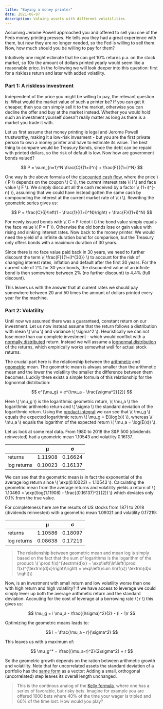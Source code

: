 ```yaml
---
title: "Buying a money printer"
date: 2021-06-07
description: Valuing assets with different volatilities
---
```


Assuming Jerome Powell approached you and offered to sell you one of the Feds money printing presses. He tells you they had a great experience with them, but now they are no longer needed, so the Fed is willing to sell them. Now, how much should you be willing to pay for them?

Intuitively one might estimate that he can get 10% returns p.a. on the stock market, so 10x the amount of dollars printed yearly would seem like a reasonable price. In the following we will look deeper into this question: first for a riskless return and later with added volatility.

### Part 1: A riskless investment

Independent of the price you might be willing to pay, the relevant question is: What would the market value of such a printer be? If you can get it cheaper, then you can simply sell it to the market, otherwise you can decline the offer and buy at the market instead. Whether you would hold such an investment yourself doesn't really matter as long as there is a market you trade it with.

Let us first assume that money printing is legal and Jerome Powell trustworthy, making it a low-risk invesment - but you are the first private person to own a money printer and have to estimate its value. The best thing to compare would be Treasury Bonds, since the debt can be repaid with printed dollars, so the risk of default is low. Now how are government bonds valued?

$$
  P = \sum_{n=1}^N \frac{C}{(1+i)^n} + \frac{F}{(1+i)^N}
$$

One way is the above formula of the [discounted cash flow](https://en.wikipedia.org/wiki/Discounted_cash_flow), where the price \\( P \\) depends on the coupon \\( C \\), the current interest rate \\( i \\) and face value \\( F \\). We simply discount all the cash received by a factor \\( (1+i)^{-n} \\), assuming that we could have instead gotten the same cash by compounding the interest at the current market rate of \\( i \\). Rewriting the [geometric series](https://en.wikipedia.org/wiki/Geometric_series) gives us:

$$
  P = \frac{C}{i}\left(1 - \frac{1}{(1+i)^N}\right) + \frac{F}{(1+i)^N}
$$

For newly issued bonds with \\( C = F \cdot i \\) the bond value simply equals the face value \\( P = F \\). Otherwise the old bonds lose or gain value with rising and sinking interest rates. Now back to the money printer: We would need the yield of a infinite duration bond for comparison, but the Treasury only offers bonds with a maximum duration of 30 years.

Since there is no face value paid back in 30 years, we need to further discount the term \\( \frac{F}{(1+i)^{30}} \\) to account for the risk of changing interest rates, inflation and default after the first 30 years. For the current rate of 2% for 30 year bonds, the discounted value of an infinite bond is then somewhere between 2% (no further discount) to 4.4% (full discount).

This leaves us with the answer that at current rates we should pay somewhere between 20 and 50 times the amount of dollars printed every year for the machine.

### Part 2: Volatility

Until now we assumed there was a guaranteed, constant return on our investment. Let us now instead assume that the return follows a distribution with mean \\( \mu \\) and variance \\( \sigma^2 \\). Heuristically we can not lose more than our complete investment - which would conflict with a [normally distributed](https://en.wikipedia.org/wiki/Normal_distribution) return. Instead we will assume a [lognormal distribution](https://en.wikipedia.org/wiki/Log-normal_distribution) of the returns, which empirically works somewhat well for actual stock returns.

The crucial part here is the relationship between the [arithmetic](https://en.wikipedia.org/wiki/Arithmetic_mean) and [geometric](https://en.wikipedia.org/wiki/Geometric_mean) mean. The geometric mean is always smaller than the arithmetic mean and the lower the volatility the smaller the difference between them becomes. Luckily there exists a simple formula of this relationship for the lognormal distribution:

$$
  e^{\mu_g} = e^{\mu_a - \frac{\sigma^2}{2}}
$$

Here \\( \mu_g \\) is the logarithmic geometric return, \\( \mu_a \\) the logarithmic arithmetic return and \\( \sigma \\) the standard deviation of the logarithmic return. Using the [product integral](https://en.wikipedia.org/wiki/Product_integral#Type_II:_geometric_integral) we can see that \\( \mu_g \\) equals the expected logarithmic return \\( \mu_g = E(\log(x)) \\), whereas \\( \mu_a \\) equals the logarithm of the expected return \\( \mu_a = \log(E(x)) \\).

Let us look at some real data. From 1980 to 2018 the S&P 500 (dividends reinvested) had a geometric mean 1.10543 and volatility 0.16137.

|             | μ       | σ       |
|-------------|---------|---------|
| returns     | 1.11908 | 0.16624 |
| log returns | 0.10023 | 0.16137 |

We can see that the geometric mean is in fact the exponential of the average log return since \\( \exp(0.10023) = 1.10543 \\). Calculating the geometric mean from the average returns and volatility yields a return of \\( 1.10460 = \exp(\log(1.11908) - \frac{(0.16137)^2}{2}) \\) which deviates only 0.1% from the true value.

For completeness here are the results of US stocks from 1871 to 2018 (dividends reinvested) with a geometric mean 1.09021 and volatility 0.17219:

|             | μ       | σ       |
|-------------|---------|---------|
| returns     | 1.10586 | 0.18097 |
| log returns | 0.08638 | 0.17219 |

> The relationship between geometric mean and mean log is simply based on the fact that the sum of logarithms is the logarithm of the product:
> \\( \prod f(x)^{\textrm{d}x} = \exp\left(\ln\left(\prod f(x)^{\textrm{d}x}\right)\right) = \exp\left(\sum \ln(f(x)) \textrm{d}x \right)\\)

Now, is an investment with small return and low volatility worse than one with high return and high volatility? If we have access to leverage we could simply lever up both the average arithmetic return and the standard deviation. Accouting for the cost of leverage at a borrowing rate \\( r \\) this gives us:

$$
  \mu_g = l \mu_a - \frac{(l\sigma)^2}{2} - (l - 1)r
$$

Optimizing the geometric means leads to:

$$
  l = \frac{\mu_a - r}{\sigma^2}
$$

This leaves us with a maximum of:

$$
  \mu_g^* = \frac{(\mu_a-r)^2}{2\sigma^2} + r
$$

So the geometric growth depends on the ration between arithmetic growth and volatility. Note that for uncorrelated assets the standard deviation of a portfolio has the [same form](https://en.wikipedia.org/wiki/Propagation_of_uncertainty#Example_formulae) as a vector: Adding a small, orthogonal (uncorrelated) step leaves its overall length unchanged.

> This is the continous analog of the [Kelly formula](https://en.wikipedia.org/wiki/Kelly_criterion), where one has a series of favorable, but risky bets. Imagine for example you are offered 1000 bets where 40% of the time your wager is tripled and 60% of the time lost. How would you play?
